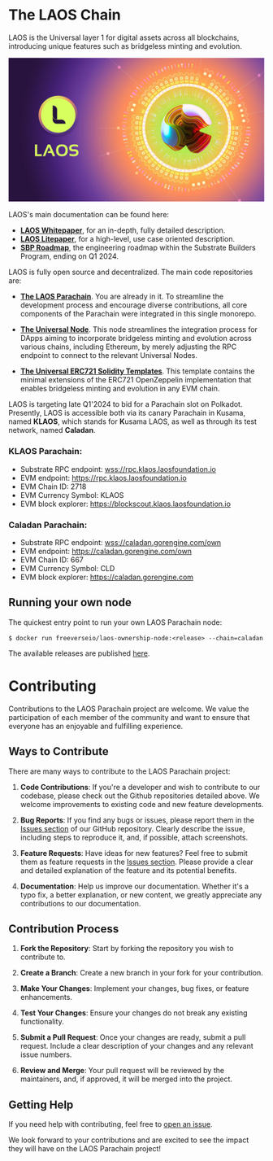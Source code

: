 # The LAOS Chain

LAOS is the Universal layer 1 for digital assets across all blockchains, introducing unique features such as bridgeless minting and evolution. 

![LAOS Logo](docs/LAOS_logo.png)

LAOS's main documentation can be found here:
- **[LAOS Whitepaper](https://github.com/freeverseio/laos-whitepaper/blob/main/laos.pdf)**, for an in-depth, fully detailed description.
- **[LAOS Litepaper](https://spaces.gorengine.com/laos/LAOS_litepaper.pdf)**, for a high-level, use case oriented description.
- **[SBP Roadmap](https://github.com/freeverseio/laos-roadmap)**, the engineering roadmap within the Substrate Builders Program, ending on Q1 2024.

LAOS is fully open source and decentralized. The main code repositories are:

* **[The LAOS Parachain](#the-laos-parachain-monorepo)**. You are already in it. To streamline the development process and encourage diverse contributions, all core components of the Parachain were integrated in this single monorepo.

* **[The Universal Node](https://github.com/freeverseio/laos-universal-node)**. This node streamlines the integration process for DApps aiming to incorporate bridgeless minting and evolution across various chains, including Ethereum, by merely adjusting the RPC endpoint to connect to the relevant Universal Nodes.

* **[The Universal ERC721 Solidity Templates](https://github.com/freeverseio/laos-erc721)**. This template contains the minimal extensions of the ERC721 OpenZeppelin implementation that enables bridgeless minting and evolution in any EVM chain.

LAOS is targeting late Q1'2024 to bid for a Parachain slot on Polkadot.
Presently, LAOS is accessible both via its canary Parachain in Kusama, named **KLAOS**, which stands for **K**usama LAOS, as well as through its test network, named **Caladan**. 

### KLAOS Parachain: 
* Substrate RPC endpoint: [wss://rpc.klaos.laosfoundation.io](https://polkadot.js.org/apps/?rpc=wss%3A%2F%2Frpc.klaos.laosfoundation.io%2Fown#/explorer)   
* EVM endpoint: https://rpc.klaos.laosfoundation.io
* EVM Chain ID: 2718
* EVM Currency Symbol: KLAOS 
* EVM block explorer: https://blockscout.klaos.laosfoundation.io

### Caladan Parachain: 
* Substrate RPC endpoint: [wss://caladan.gorengine.com/own](https://polkadot.js.org/apps/?rpc=wss%3A%2F%2Fcaladan.gorengine.com%2Fown#/explorer)
* EVM endpoint: https://caladan.gorengine.com/own
* EVM Chain ID: 667
* EVM Currency Symbol: CLD 
* EVM block explorer: https://caladan.gorengine.com 

## Running your own node

The quickest entry point to run your own LAOS Parachain node:
```
$ docker run freeverseio/laos-ownership-node:<release> --chain=caladan
```
The available releases are published [here](https://github.com/freeverseio/laos/releases).

# Contributing

Contributions to the LAOS Parachain project are welcome. We value the participation of each member of the community and want to ensure that everyone has an enjoyable and fulfilling experience. 

## Ways to Contribute

There are many ways to contribute to the LAOS Parachain project:

1. **Code Contributions**: If you're a developer and wish to contribute to our codebase, please check out the Github repositories detailed above. We welcome improvements to existing code and new feature developments.

2. **Bug Reports**: If you find any bugs or issues, please report them in the [Issues section](https://github.com/freeverseio/laos/issues) of our GitHub repository. Clearly describe the issue, including steps to reproduce it, and, if possible, attach screenshots.

3. **Feature Requests**: Have ideas for new features? Feel free to submit them as feature requests in the [Issues section](https://github.com/freeverseio/laos/issues). Please provide a clear and detailed explanation of the feature and its potential benefits.

4. **Documentation**: Help us improve our documentation. Whether it's a typo fix, a better explanation, or new content, we greatly appreciate any contributions to our documentation. 

## Contribution Process

1. **Fork the Repository**: Start by forking the repository you wish to contribute to.

2. **Create a Branch**: Create a new branch in your fork for your contribution.

3. **Make Your Changes**: Implement your changes, bug fixes, or feature enhancements.

4. **Test Your Changes**: Ensure your changes do not break any existing functionality.

5. **Submit a Pull Request**: Once your changes are ready, submit a pull request. Include a clear description of your changes and any relevant issue numbers.

6. **Review and Merge**: Your pull request will be reviewed by the maintainers, and, if approved, it will be merged into the project.

## Getting Help

If you need help with contributing, feel free to [open an issue](https://github.com/freeverseio/laos/issues).

We look forward to your contributions and are excited to see the impact they will have on the LAOS Parachain project!
